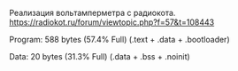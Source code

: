 Реализация вольтамперметра с радиокота.
https://radiokot.ru/forum/viewtopic.php?f=57&t=108443

Program: 588 bytes (57.4% Full)
(.text + .data + .bootloader)


Data: 20 bytes (31.3% Full)
(.data + .bss + .noinit)